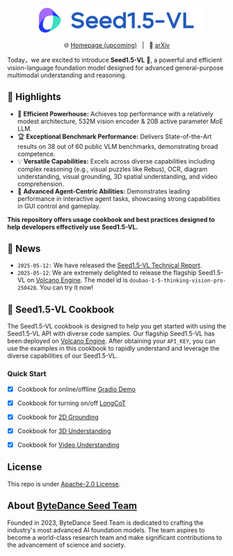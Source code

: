 <div align="center">
<img src="./assets/banner.png" width=400>
</div>

<p align="center">
🌐 <a href=""> Homepage (upcoming)</a>&nbsp&nbsp | &nbsp&nbsp📄 <a href="https://arxiv.org/abs/2505.07062">arXiv</a>
</p>

Today，we are excited to introduce **Seed1.5-VL** 🚀, a powerful and efficient vision-language foundation model designed for advanced general-purpose multimodal understanding and reasoning.

## 🌟 Highlights
* 🧠 **Efficient Powerhouse:** Achieves top performance with a relatively modest architecture, 532M vision encoder & 20B active parameter MoE LLM.
* 🏆 **Exceptional Benchmark Performance:** Delivers State-of-the-Art results on 38 out of 60 public VLM benchmarks, demonstrating broad competence.
* 💡 **Versatile Capabilities:** Excels across diverse capabilities including complex reasoning (e.g., visual puzzles like Rebus), OCR, diagram understanding, visual grounding, 3D spatial understanding, and video comprehension.
* 🤖 **Advanced Agent-Centric Abilities:** Demonstrates leading performance in interactive agent tasks, showcasing strong capabilities in GUI control and gameplay.

**This repository offers usage cookbook and best practices designed to help developers effectively use Seed1.5-VL.**


## 📢 News
* `2025-05-12:` We have released the [Seed1.5-VL Technical Report](./Seed1.5-VL-Technical-Report.pdf).
* `2025-05-12`: We are extremely delighted to release the flagship Seed1.5-VL on [Volcano Engine](https://www.volcengine.com/product/doubao). The model id is `doubao-1-5-thinking-vision-pro-250428`. You can try it now!


## 📖 Seed1.5-VL Cookbook

The Seed1.5-VL cookbook is designed to help you get started with using the Seed1.5-VL API with diverse code samples. Our flagship Seed1.5-VL has been deployed on [Volcano Engine](https://www.volcengine.com/product/doubao). After obtaining your `API_KEY`, you can use the examples in this cookbook to rapidly understand and leverage the diverse capabilities of our Seed1.5-VL.

### Quick Start

- [x] Cookbook for online/offline [Gradio Demo](./GradioDemo)
- [x] Cookbook for turning on/off [LongCoT](./longCoT)
- [x] Cookbook for [2D Grounding](./Grounding)
- [x] Cookbook for [3D Understanding](./3D-Understanding)
- [x] Cookbook for [Video Understanding](./Video)


## License
This repo is under [Apache-2.0 License](./LICENSE).

## About [ByteDance Seed Team](https://seed.bytedance.com/)

Founded in 2023, ByteDance Seed Team is dedicated to crafting the industry's most advanced AI foundation models. The team aspires to become a world-class research team and make significant contributions to the advancement of science and society.
